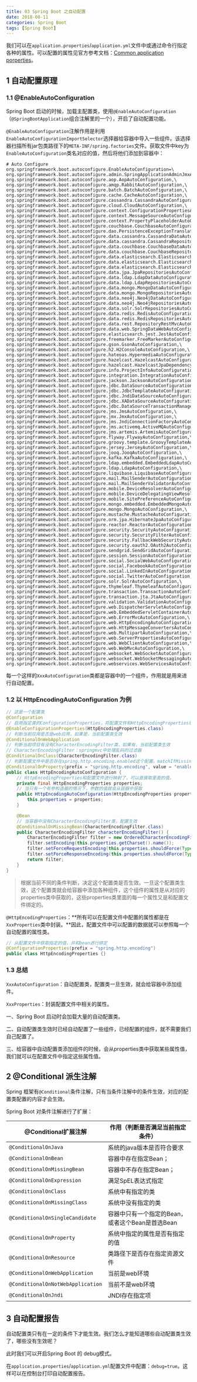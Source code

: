 ```yaml
---
title: 03 Spring Boot 之自动配置
date: 2018-08-11
categories: Spring Boot
tags: [Spring Boot]
---
```


我们可以在`application.properties`/`application.yml`文件中或通过命令行指定各种的属性。可以配置的属性见官方参考文档：[Common application porperties](https://docs.spring.io/spring-boot/docs/1.5.14.RELEASE/reference/htmlsingle/#common-application-properties)。 

<!-- more -->

## 1 自动配置原理

### 1.1 @EnableAutoConfiguration

Spring Boot 启动的时候，加载主配置类，使用`@EnableAutoConfiguration`（`@SpringBootApplication`组合注解里的一个），开启了自动配置功能。

`@EnableAutoConfiguration`注解作用是利用`EnableAutoConfigurationImportSelector`选择器给容器中导入一些组件。该选择器扫描所有jar包类路径下的`META-INF/spring.factories`文件。获取文件中key为`EnableAutoConfiguration`类名对应的值，然后将他们添加到容器中：

```properties
# Auto Configure
org.springframework.boot.autoconfigure.EnableAutoConfiguration=\
org.springframework.boot.autoconfigure.admin.SpringApplicationAdminJmxAutoConfiguration,\
org.springframework.boot.autoconfigure.aop.AopAutoConfiguration,\
org.springframework.boot.autoconfigure.amqp.RabbitAutoConfiguration,\
org.springframework.boot.autoconfigure.batch.BatchAutoConfiguration,\
org.springframework.boot.autoconfigure.cache.CacheAutoConfiguration,\
org.springframework.boot.autoconfigure.cassandra.CassandraAutoConfiguration,\
org.springframework.boot.autoconfigure.cloud.CloudAutoConfiguration,\
org.springframework.boot.autoconfigure.context.ConfigurationPropertiesAutoConfiguration,\
org.springframework.boot.autoconfigure.context.MessageSourceAutoConfiguration,\
org.springframework.boot.autoconfigure.context.PropertyPlaceholderAutoConfiguration,\
org.springframework.boot.autoconfigure.couchbase.CouchbaseAutoConfiguration,\
org.springframework.boot.autoconfigure.dao.PersistenceExceptionTranslationAutoConfiguration,\
org.springframework.boot.autoconfigure.data.cassandra.CassandraDataAutoConfiguration,\
org.springframework.boot.autoconfigure.data.cassandra.CassandraRepositoriesAutoConfiguration,\
org.springframework.boot.autoconfigure.data.couchbase.CouchbaseDataAutoConfiguration,\
org.springframework.boot.autoconfigure.data.couchbase.CouchbaseRepositoriesAutoConfiguration,\
org.springframework.boot.autoconfigure.data.elasticsearch.ElasticsearchAutoConfiguration,\
org.springframework.boot.autoconfigure.data.elasticsearch.ElasticsearchDataAutoConfiguration,\
org.springframework.boot.autoconfigure.data.elasticsearch.ElasticsearchRepositoriesAutoConfiguration,\
org.springframework.boot.autoconfigure.data.jpa.JpaRepositoriesAutoConfiguration,\
org.springframework.boot.autoconfigure.data.ldap.LdapDataAutoConfiguration,\
org.springframework.boot.autoconfigure.data.ldap.LdapRepositoriesAutoConfiguration,\
org.springframework.boot.autoconfigure.data.mongo.MongoDataAutoConfiguration,\
org.springframework.boot.autoconfigure.data.mongo.MongoRepositoriesAutoConfiguration,\
org.springframework.boot.autoconfigure.data.neo4j.Neo4jDataAutoConfiguration,\
org.springframework.boot.autoconfigure.data.neo4j.Neo4jRepositoriesAutoConfiguration,\
org.springframework.boot.autoconfigure.data.solr.SolrRepositoriesAutoConfiguration,\
org.springframework.boot.autoconfigure.data.redis.RedisAutoConfiguration,\
org.springframework.boot.autoconfigure.data.redis.RedisRepositoriesAutoConfiguration,\
org.springframework.boot.autoconfigure.data.rest.RepositoryRestMvcAutoConfiguration,\
org.springframework.boot.autoconfigure.data.web.SpringDataWebAutoConfiguration,\
org.springframework.boot.autoconfigure.elasticsearch.jest.JestAutoConfiguration,\
org.springframework.boot.autoconfigure.freemarker.FreeMarkerAutoConfiguration,\
org.springframework.boot.autoconfigure.gson.GsonAutoConfiguration,\
org.springframework.boot.autoconfigure.h2.H2ConsoleAutoConfiguration,\
org.springframework.boot.autoconfigure.hateoas.HypermediaAutoConfiguration,\
org.springframework.boot.autoconfigure.hazelcast.HazelcastAutoConfiguration,\
org.springframework.boot.autoconfigure.hazelcast.HazelcastJpaDependencyAutoConfiguration,\
org.springframework.boot.autoconfigure.info.ProjectInfoAutoConfiguration,\
org.springframework.boot.autoconfigure.integration.IntegrationAutoConfiguration,\
org.springframework.boot.autoconfigure.jackson.JacksonAutoConfiguration,\
org.springframework.boot.autoconfigure.jdbc.DataSourceAutoConfiguration,\
org.springframework.boot.autoconfigure.jdbc.JdbcTemplateAutoConfiguration,\
org.springframework.boot.autoconfigure.jdbc.JndiDataSourceAutoConfiguration,\
org.springframework.boot.autoconfigure.jdbc.XADataSourceAutoConfiguration,\
org.springframework.boot.autoconfigure.jdbc.DataSourceTransactionManagerAutoConfiguration,\
org.springframework.boot.autoconfigure.jms.JmsAutoConfiguration,\
org.springframework.boot.autoconfigure.jmx.JmxAutoConfiguration,\
org.springframework.boot.autoconfigure.jms.JndiConnectionFactoryAutoConfiguration,\
org.springframework.boot.autoconfigure.jms.activemq.ActiveMQAutoConfiguration,\
org.springframework.boot.autoconfigure.jms.artemis.ArtemisAutoConfiguration,\
org.springframework.boot.autoconfigure.flyway.FlywayAutoConfiguration,\
org.springframework.boot.autoconfigure.groovy.template.GroovyTemplateAutoConfiguration,\
org.springframework.boot.autoconfigure.jersey.JerseyAutoConfiguration,\
org.springframework.boot.autoconfigure.jooq.JooqAutoConfiguration,\
org.springframework.boot.autoconfigure.kafka.KafkaAutoConfiguration,\
org.springframework.boot.autoconfigure.ldap.embedded.EmbeddedLdapAutoConfiguration,\
org.springframework.boot.autoconfigure.ldap.LdapAutoConfiguration,\
org.springframework.boot.autoconfigure.liquibase.LiquibaseAutoConfiguration,\
org.springframework.boot.autoconfigure.mail.MailSenderAutoConfiguration,\
org.springframework.boot.autoconfigure.mail.MailSenderValidatorAutoConfiguration,\
org.springframework.boot.autoconfigure.mobile.DeviceResolverAutoConfiguration,\
org.springframework.boot.autoconfigure.mobile.DeviceDelegatingViewResolverAutoConfiguration,\
org.springframework.boot.autoconfigure.mobile.SitePreferenceAutoConfiguration,\
org.springframework.boot.autoconfigure.mongo.embedded.EmbeddedMongoAutoConfiguration,\
org.springframework.boot.autoconfigure.mongo.MongoAutoConfiguration,\
org.springframework.boot.autoconfigure.mustache.MustacheAutoConfiguration,\
org.springframework.boot.autoconfigure.orm.jpa.HibernateJpaAutoConfiguration,\
org.springframework.boot.autoconfigure.reactor.ReactorAutoConfiguration,\
org.springframework.boot.autoconfigure.security.SecurityAutoConfiguration,\
org.springframework.boot.autoconfigure.security.SecurityFilterAutoConfiguration,\
org.springframework.boot.autoconfigure.security.FallbackWebSecurityAutoConfiguration,\
org.springframework.boot.autoconfigure.security.oauth2.OAuth2AutoConfiguration,\
org.springframework.boot.autoconfigure.sendgrid.SendGridAutoConfiguration,\
org.springframework.boot.autoconfigure.session.SessionAutoConfiguration,\
org.springframework.boot.autoconfigure.social.SocialWebAutoConfiguration,\
org.springframework.boot.autoconfigure.social.FacebookAutoConfiguration,\
org.springframework.boot.autoconfigure.social.LinkedInAutoConfiguration,\
org.springframework.boot.autoconfigure.social.TwitterAutoConfiguration,\
org.springframework.boot.autoconfigure.solr.SolrAutoConfiguration,\
org.springframework.boot.autoconfigure.thymeleaf.ThymeleafAutoConfiguration,\
org.springframework.boot.autoconfigure.transaction.TransactionAutoConfiguration,\
org.springframework.boot.autoconfigure.transaction.jta.JtaAutoConfiguration,\
org.springframework.boot.autoconfigure.validation.ValidationAutoConfiguration,\
org.springframework.boot.autoconfigure.web.DispatcherServletAutoConfiguration,\
org.springframework.boot.autoconfigure.web.EmbeddedServletContainerAutoConfiguration,\
org.springframework.boot.autoconfigure.web.ErrorMvcAutoConfiguration,\
org.springframework.boot.autoconfigure.web.HttpEncodingAutoConfiguration,\
org.springframework.boot.autoconfigure.web.HttpMessageConvertersAutoConfiguration,\
org.springframework.boot.autoconfigure.web.MultipartAutoConfiguration,\
org.springframework.boot.autoconfigure.web.ServerPropertiesAutoConfiguration,\
org.springframework.boot.autoconfigure.web.WebClientAutoConfiguration,\
org.springframework.boot.autoconfigure.web.WebMvcAutoConfiguration,\
org.springframework.boot.autoconfigure.websocket.WebSocketAutoConfiguration,\
org.springframework.boot.autoconfigure.websocket.WebSocketMessagingAutoConfiguration,\
org.springframework.boot.autoconfigure.webservices.WebServicesAutoConfiguration
```

每一个这样的`XxxAutoConfiguration`类都是容器中的一个组件，作用就是用来进行自动配置。

### 1.2 以 HttpEncodingAutoConfiguration 为例

```java
// 这是一个配置类
@Configuration
// 启用指定类的ConfigurationProperties，将配置文件和HttpEncodingProperties绑定，并把HttpEncodingProperties添加到容器中。
@EnableConfigurationProperties(HttpEncodingProperties.class)
// 判断当前应用是否是web应用，如果是，当前配置类生效
@ConditionalOnWebApplication
// 判断当前项目有没有CharacterEncodingFilter类，如果有，当前配置类生效
// CharacterEncodingFilter：springmvc中处理乱码的过滤器
@ConditionalOnClass(CharacterEncodingFilter.class)
// 判断配置文件中是否存在spring.http.encoding.enabled这个配置。matchIfMissing表示如果不存在，判断也成立（即使配置文件中不配置spring.http.encoding.enabled，当前配置类也生效）
@ConditionalOnProperty(prefix = "spring.http.encoding", value = "enabled", matchIfMissing = true)
public class HttpEncodingAutoConfiguration {
    // HttpEncodingProperties和配置文件进行映射了，可以直接取里面的值。
    private final HttpEncodingProperties properties;
	// 当只有一个有参构造器的情况下，参数的值就会从容器中获取
    public HttpEncodingAutoConfiguration(HttpEncodingProperties properties) {
        this.properties = properties;
    }

    @Bean
    // 当容器中没有CharacterEncodingFilter类，配置生效
    @ConditionalOnMissingBean(CharacterEncodingFilter.class)
    public CharacterEncodingFilter characterEncodingFilter() {
        CharacterEncodingFilter filter = new OrderedCharacterEncodingFilter();
        filter.setEncoding(this.properties.getCharset().name());
        filter.setForceRequestEncoding(this.properties.shouldForce(Type.REQUEST));
        filter.setForceResponseEncoding(this.properties.shouldForce(Type.RESPONSE));
        return filter;
    }
}
```

> 根据当前不同的条件判断，决定这个配置类是否生效。一旦这个配置类生效，这个配置类就会给容器中添加各种组件，这个组件的属性是从对应的properties类中获取的，这些properties类里面的每一个属性又是和配置文件绑定的。

`@HttpEncodingProperties`：**所有可以在配置文件中配置的属性都是在`XxxProperties`类中封装。**因此，配置文件中可以配置的数据就可以参照每一个自动配置的属性类。

```java
// 从配置文件中获取指定的值，并和bean进行绑定
@ConfigurationProperties(prefix = "spring.http.encoding")
public class HttpEncodingProperties {}
```

### 1.3 总结

`XxxAutoConfiguration`：自动配置类，配置类一旦生效，就会给容器中添加组件。

`XxxProperties`：封装配置文件中相关的属性。

一、Spring Boot 启动时会加载大量的自动配置类。

二、自动配置类生效时已经自动配置了一些组件，已经配置的组件，就不需要我们自己配置了。

三、给容器中自动配置类添加组件的时候，会从properties类中获取某些属性值，我们就可以在配置文件中指定这些属性值。



## 2 @Conditional 派生注解

Spring 框架有`@Conditional`条件注解，只有当条件注解中的条件生效，对应的配置类配置的内容才会生效。

Spring Boot 对条件注解进行了扩展：

| @Conditional扩展注解              | 作用（判断是否满足当前指定条件）                 |
| --------------------------------- | ------------------------------------------------ |
| `@ConditionalOnJava`              | 系统的java版本是否符合要求                       |
| `@ConditionalOnBean`              | 容器中存在指定Bean；                             |
| `@ConditionalOnMissingBean`       | 容器中不存在指定Bean；                           |
| `@ConditionalOnExpression`        | 满足SpEL表达式指定                               |
| `@ConditionalOnClass`             | 系统中有指定的类                                 |
| `@ConditionalOnMissingClass`      | 系统中没有指定的类                               |
| `@ConditionalOnSingleCandidate`   | 容器中只有一个指定的Bean，或者这个Bean是首选Bean |
| `@ConditionalOnProperty`          | 系统中指定的属性是否有指定的值                   |
| `@ConditionalOnResource`          | 类路径下是否存在指定资源文件                     |
| `@ConditionalOnWebApplication`    | 当前是web环境                                    |
| `@ConditionalOnNotWebApplication` | 当前不是web环境                                  |
| `@ConditionalOnJndi`              | JNDI存在指定项                                   |

## 3 自动配置报告

自动配置类只有在一定的条件下才能生效。我们怎么才能知道哪些自动配置类生效了，哪些没有生效呢？

此时我们可以开启Spring Boot 的 debug模式。

在`application.properties`/`application.yml`配置文件中配置：`debug=true`。这样可以在控制台打印自动配置报告。

 